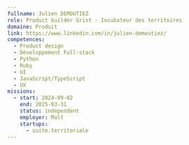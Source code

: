 ```yaml
---
fullname: Julien DEMOUTIEZ
role: Product builder Grist - Incubateur des territoires
domaine: Produit
link: https://www.linkedin.com/in/julien-demoutiez/
competences:
  - Product design
  - Développement Full-stack
  - Python
  - Ruby
  - UI
  - JavaScript/TypeScript
  - UX
missions:
  - start: 2024-09-02
    end: 2025-03-31
    status: independent
    employer: Malt
    startups:
      - suite.territoriale
---
```

